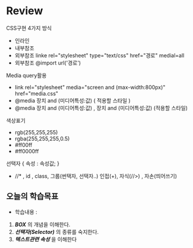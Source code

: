 # Review
CSS구현 4가지 방식
- 인라인
- 내부참조
- 외부참조 linke rel="stylesheet" type="text/css" href="경로" medial=all
- 외부참조 @import url('경로')

Media query활용
- link rel="stylesheet" media="screen and (max-width:800px)" href="media.css"
- @media 장치 and (미디어특성:값) ( 적용할 스타일 )
- @media 장치 and (미디어특성:값) , 장치 and (미디어특성:값) (적용할 스타일)

색상표기
- rgb(255,255,255)
- rgba(255,255,255,0.5)
- #ff00ff
- #ff0000ff

선택자 { 속성 : 속성값; }
- //* , id , class, 그룹(썬택자, 선택자..) 인접(+), 자식(//>) , 자손(띄어쓰기)

## 오늘의 학습목표
- 학습내용 :
1) ***BOX*** 의 개념을 이해한다.
2) ***선택자(Selector)*** 의 종류를 숙지한다.
3) ***텍스트관련 속성*** 을 이해한다




